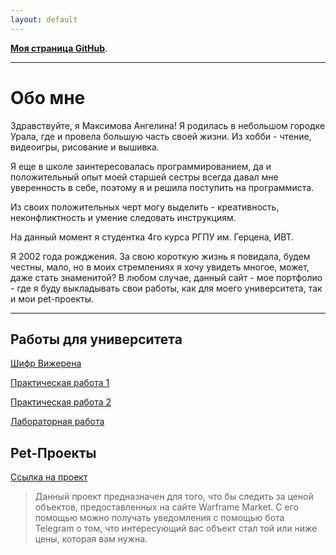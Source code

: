 ```yaml
---
layout: default
---
```


**[Моя страница GitHub](https://github.com/MintAnge)**.

* * *

# Обо мне

Здравствуйте, я Максимова Ангелина! 
Я родилась в небольшом городке Урала, где и провела большую часть своей жизни. Из хобби - чтение, видеоигры, рисование и вышивка.

Я еще в школе заинтересовалась программированием, да и положительный опыт моей старшей сестры всегда давал мне уверенность в себе, поэтому я и решила поступить на программиста.

Из своих положительных черт могу выделить - креативность, неконфликтность и умение следовать инструкциям. 

На данный момент я студентка 4го курса РГПУ им. Герцена, ИВТ.

Я 2002 года рожджения. За свою короткую жизнь я повидала, будем честны, мало, но в моих стремлениях я хочу увидеть многое, может, даже стать знаменитой?
В любом случае, данный сайт - мое портфолио - где я буду выкладывать свои работы, как для моего университета, так и мои pet-проекты.

* * *

## Работы для университета

[Шифр Вижерена](https://github.com/MintAnge/-------)

[Практическая работа 1](https://github.com/MintAnge/-1-)
 
[Практическая работа 2](https://github.com/MintAnge/Practice-2)

[Лабораторная работа](https://github.com/MintAnge/Web_lab_String)



## Pet-Проекты

[Ссылка на проект](https://github.com/MintAnge/warframe-market-helper) 
>
> Данный проект предназначен для того, что бы следить за ценой объектов, предоставленных на сайте Warframe Market.
> С его помощью можно получать уведомления с помощью бота Telegram о том, что интересующий вас объект стал той или ниже цены, которая вам нужна.
>

